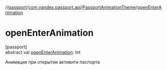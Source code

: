 //[passport](../../../index.md)/[com.yandex.passport.api](../index.md)/[PassportAnimationTheme](index.md)/[openEnterAnimation](open-enter-animation.md)

# openEnterAnimation

[passport]\
abstract val [openEnterAnimation](open-enter-animation.md): Int

Анимация при открытии активити паспорта
